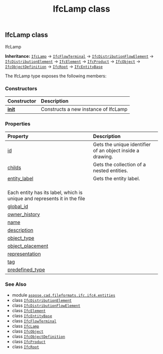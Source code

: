﻿---
title: IfcLamp class
second_title: Aspose.CAD for Python via .NET API References
description: 
type: docs
weight: 3360
url: /python-net/aspose.cad.fileformats.ifc.ifc4.entities/ifclamp/
is_root: false
---

## IfcLamp class

IfcLamp



**Inheritance:** [`IfcLamp`](/cad/python-net/aspose.cad.fileformats.ifc.ifc4.entities/ifclamp) → 
[`IfcFlowTerminal`](/cad/python-net/aspose.cad.fileformats.ifc.ifc4.entities/ifcflowterminal) → 
[`IfcDistributionFlowElement`](/cad/python-net/aspose.cad.fileformats.ifc.ifc4.entities/ifcdistributionflowelement) → 
[`IfcDistributionElement`](/cad/python-net/aspose.cad.fileformats.ifc.ifc4.entities/ifcdistributionelement) → 
[`IfcElement`](/cad/python-net/aspose.cad.fileformats.ifc.ifc4.entities/ifcelement) → 
[`IfcProduct`](/cad/python-net/aspose.cad.fileformats.ifc.ifc4.entities/ifcproduct) → 
[`IfcObject`](/cad/python-net/aspose.cad.fileformats.ifc.ifc4.entities/ifcobject) → 
[`IfcObjectDefinition`](/cad/python-net/aspose.cad.fileformats.ifc.ifc4.entities/ifcobjectdefinition) → 
[`IfcRoot`](/cad/python-net/aspose.cad.fileformats.ifc.ifc4.entities/ifcroot) → 
[`IfcEntityBase`](/cad/python-net/aspose.cad.fileformats.ifc/ifcentitybase)



The IfcLamp type exposes the following members:

### Constructors
| Constructor | Description |
| :- | :- |
| [__init__](/cad/python-net/aspose.cad.fileformats.ifc.ifc4.entities/ifclamp/__init__/#) | Constructs a new instance of IfcLamp |


### Properties
| Property | Description |
| :- | :- |
| [id](/cad/python-net/aspose.cad.fileformats.ifc.ifc4.entities/ifclamp/id) | Gets the unique identifier of an object inside a drawing. |
| [childs](/cad/python-net/aspose.cad.fileformats.ifc.ifc4.entities/ifclamp/childs) | Gets the collection of a nested entities. |
| [entity_label](/cad/python-net/aspose.cad.fileformats.ifc.ifc4.entities/ifclamp/entity_label) | Gets the entity label.<br/>Each entity has its label, which is unique and represents it in the file |
| [global_id](/cad/python-net/aspose.cad.fileformats.ifc.ifc4.entities/ifclamp/global_id) |  |
| [owner_history](/cad/python-net/aspose.cad.fileformats.ifc.ifc4.entities/ifclamp/owner_history) |  |
| [name](/cad/python-net/aspose.cad.fileformats.ifc.ifc4.entities/ifclamp/name) |  |
| [description](/cad/python-net/aspose.cad.fileformats.ifc.ifc4.entities/ifclamp/description) |  |
| [object_type](/cad/python-net/aspose.cad.fileformats.ifc.ifc4.entities/ifclamp/object_type) |  |
| [object_placement](/cad/python-net/aspose.cad.fileformats.ifc.ifc4.entities/ifclamp/object_placement) |  |
| [representation](/cad/python-net/aspose.cad.fileformats.ifc.ifc4.entities/ifclamp/representation) |  |
| [tag](/cad/python-net/aspose.cad.fileformats.ifc.ifc4.entities/ifclamp/tag) |  |
| [predefined_type](/cad/python-net/aspose.cad.fileformats.ifc.ifc4.entities/ifclamp/predefined_type) |  |



### See Also
* module [`aspose.cad.fileformats.ifc.ifc4.entities`](..)
* class [`IfcDistributionElement`](/cad/python-net/aspose.cad.fileformats.ifc.ifc4.entities/ifcdistributionelement)
* class [`IfcDistributionFlowElement`](/cad/python-net/aspose.cad.fileformats.ifc.ifc4.entities/ifcdistributionflowelement)
* class [`IfcElement`](/cad/python-net/aspose.cad.fileformats.ifc.ifc4.entities/ifcelement)
* class [`IfcEntityBase`](/cad/python-net/aspose.cad.fileformats.ifc/ifcentitybase)
* class [`IfcFlowTerminal`](/cad/python-net/aspose.cad.fileformats.ifc.ifc4.entities/ifcflowterminal)
* class [`IfcLamp`](/cad/python-net/aspose.cad.fileformats.ifc.ifc4.entities/ifclamp)
* class [`IfcObject`](/cad/python-net/aspose.cad.fileformats.ifc.ifc4.entities/ifcobject)
* class [`IfcObjectDefinition`](/cad/python-net/aspose.cad.fileformats.ifc.ifc4.entities/ifcobjectdefinition)
* class [`IfcProduct`](/cad/python-net/aspose.cad.fileformats.ifc.ifc4.entities/ifcproduct)
* class [`IfcRoot`](/cad/python-net/aspose.cad.fileformats.ifc.ifc4.entities/ifcroot)
